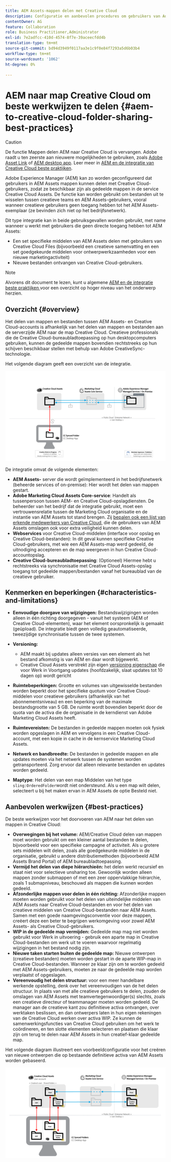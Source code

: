 ```yaml
---
title: AEM Assets-mappen delen met Creative Cloud
description: Configuratie en aanbevolen procedures om gebruikers van Adobe Experience Manager Assets in staat te stellen mappen met middelen uit te wisselen met gebruikers van Adobe Creative Cloud.
contentOwner: AG
feature: Collaboration
role: Business Practitioner,Administrator
exl-id: 7e2adfcc-410d-4574-8f7e-39aceecfdd4b
translation-type: tm+mt
source-git-commit: bd94d3949f0117aa3e1c9f0e84f7293a5d6b03b4
workflow-type: tm+mt
source-wordcount: '1062'
ht-degree: 0%

---
```


# AEM naar map Creative Cloud om beste werkwijzen te delen {#aem-to-creative-cloud-folder-sharing-best-practices}

>[!CAUTION]
>
>De functie Mappen delen AEM naar Creative Cloud is vervangen. Adobe raadt u ten zeerste aan nieuwere mogelijkheden te gebruiken, zoals [Adobe Asset Link](https://helpx.adobe.com/enterprise/admin-guide.html/enterprise/using/adobe-asset-link.ug.html) of [AEM desktop app](https://experienceleague.adobe.com/docs/experience-manager-desktop-app/using/using.html). Leer meer in [AEM en de integratie van Creative Cloud beste praktijken](/help/assets/aem-cc-integration-best-practices.md).

Adobe Experience Manager (AEM) kan zo worden geconfigureerd dat gebruikers in AEM Assets mappen kunnen delen met Creative Cloud-gebruikers, zodat ze beschikbaar zijn als gedeelde mappen in de service Creative Cloud Assets. De functie kan worden gebruikt om bestanden uit te wisselen tussen creatieve teams en AEM Assets-gebruikers, vooral wanneer creatieve gebruikers geen toegang hebben tot het AEM Assets-exemplaar (ze bevinden zich niet op het bedrijfsnetwerk).

Dit type integratie kan in beide gebruiksgevallen worden gebruikt, met name wanneer u werkt met gebruikers die geen directe toegang hebben tot AEM Assets:

* Een set specifieke middelen van AEM Assets delen met gebruikers van Creative Cloud Files (bijvoorbeeld een creatieve samenvatting en een set goedgekeurde middelen voor ontwerpwerkzaamheden voor een nieuwe marketingactiviteit)
* Nieuwe bestanden ontvangen van Creative Cloud-gebruikers.

>[!NOTE]
>
>Alvorens dit document te lezen, kunt u algemene [AEM en de integratie beste praktijken ](aem-cc-integration-best-practices.md) voor een overzicht op hoger niveau van het onderwerp herzien.

## Overzicht {#overview}

Het delen van mappen en bestanden tussen AEM Assets- en Creative Cloud-accounts is afhankelijk van het delen van mappen en bestanden aan de serverzijde AEM naar de map Creative Cloud. Creatieve professionals die de Creative Cloud-bureaubladtoepassing op hun desktopcomputers gebruiken, kunnen de gedeelde mappen bovendien rechtstreeks op hun schijven beschikbaar stellen met behulp van Adobe CreativeSync-technologie.

Het volgende diagram geeft een overzicht van de integratie.

![chlimage_1-406](assets/chlimage_1-406.png)

De integratie omvat de volgende elementen:

* **AEM Assets-** server die wordt geïmplementeerd in het bedrijfsnetwerk (beheerde services of on-premise): Hier wordt het delen van mappen gestart.
* **Adobe Marketing Cloud Assets Core-service**: Handelt als tussenpersoon tussen AEM- en Creative Cloud-opslagdiensten. De beheerder van het bedrijf dat de integratie gebruikt, moet een vertrouwensrelatie tussen de Marketing Cloud organisatie en de instantie van AEM Assets tot stand brengen. Zij [bepalen ook een lijst van erkende medewerkers van Creative Cloud](https://experienceleague.adobe.com/docs/core-services/interface/assets/t-admin-add-cc-user.html?lang=en#assets), die de gebruikers van AEM Assets omslagen ook voor extra veiligheid kunnen delen.
* **Webservices**  voor Creative Cloud-middelen (interface voor opslag en Creative Cloud-bestanden): In dit geval kunnen specifieke Creative Cloud-gebruikers, met wie een AEM Assets-map werd gedeeld, de uitnodiging accepteren en de map weergeven in hun Creative Cloud-accountopslag.
* **Creative Cloud-bureaubladtoepassing**: (Optioneel) Hiermee hebt u rechtstreeks via synchronisatie met Creative Cloud Assets-opslag toegang tot gedeelde mappen/bestanden vanaf het bureaublad van de creatieve gebruiker.

## Kenmerken en beperkingen {#characteristics-and-limitations}

* **Eenvoudige doorgave van wijzigingen:** Bestandswijzigingen worden alleen in één richting doorgegeven - vanuit het systeem (AEM of Creative Cloud-elementen), waar het element oorspronkelijk is gemaakt (geüpload). De integratie biedt geen volledig geautomatiseerde, tweezijdige synchronisatie tussen de twee systemen.

* **Versioning:**

   * AEM maakt bij updates alleen versies van een element als het bestand afkomstig is van AEM en daar wordt bijgewerkt.
   * Creative Cloud Assets verstrekt zijn eigen [versioning eigenschap](https://helpx.adobe.com/creative-cloud/help/versioning-faq.html) die voor Werk in Voortgang updates (hoofdzakelijk, slaat updates tot 10 dagen op) wordt gericht

* **Ruimtebeperkingen:** Grootte en volumes van uitgewisselde bestanden worden beperkt door het specifieke quotum voor  [ ](https://helpx.adobe.com/creative-cloud/kb/file-storage-quota.html) Creative Cloud-middelen voor creatieve gebruikers (afhankelijk van het abonnementsniveau) en een beperking van de maximale bestandsgrootte van 5 GB. De ruimte wordt bovendien beperkt door de quota van de activa die de organisatie in de kerndienst van Adobe Marketing Cloud Assets heeft.

* **Ruimtevereisten:** De bestanden in gedeelde mappen moeten ook fysiek worden opgeslagen in AEM en vervolgens in een Creative Cloud-account, met een kopie in cache in de kernservice Marketing Cloud Assets.
* **Netwerk en bandbreedte:** De bestanden in gedeelde mappen en alle updates moeten via het netwerk tussen de systemen worden getransporteerd. Zorg ervoor dat alleen relevante bestanden en updates worden gedeeld.
* **Maptype**: Het delen van een map Middelen van het type  `sling:OrderedFolder`wordt niet ondersteund. Als u een map wilt delen, selecteert u bij het maken ervan in AEM Assets de optie Besteld niet.

## Aanbevolen werkwijzen {#best-practices}

De beste werkwijzen voor het doorvoeren van AEM naar het delen van mappen in Creative Cloud:

* **Overwegingen bij het volume:** AEM/Creative Cloud delen van mappen moet worden gebruikt om een kleiner aantal bestanden te delen, bijvoorbeeld voor een specifieke campagne of activiteit. Als u grotere sets middelen wilt delen, zoals alle goedgekeurde middelen in de organisatie, gebruikt u andere distributiemethoden (bijvoorbeeld AEM Assets Brand Portal) of AEM bureaubladtoepassing.
* **Vermijd het delen van diepe hiërarchieën:** het delen werkt recursief en staat niet voor selectieve unsharing toe. Gewoonlijk worden alleen mappen zonder submappen of met een zeer oppervlakkige hiërarchie, zoals 1 submapniveau, beschouwd als mappen die kunnen worden gedeeld.
* **Afzonderlijke mappen voor delen in één richting:** Afzonderlijke mappen moeten worden gebruikt voor het delen van uiteindelijke middelen van AEM Assets naar Creative Cloud-bestanden en voor het delen van creatieve middelen van Creative Cloud-bestanden naar AEM Assets. Samen met een goede naamgevingsconventie voor deze mappen, creëert deze een beter te begrijpen werkomgeving voor zowel AEM Assets- als Creative Cloud-gebruikers.
* **WIP in de gedeelde map vermijden:** Gedeelde map mag niet worden gebruikt voor Werk in uitvoering - gebruik een aparte map in Creative Cloud-bestanden om werk uit te voeren waarvoor regelmatig wijzigingen in het bestand nodig zijn.
* **Nieuwe taken starten buiten de gedeelde map:** Nieuwe ontwerpen (creatieve bestanden) moeten worden gestart in de aparte WIP-map in Creative Cloud-bestanden. Wanneer ze klaar zijn om te worden gedeeld met AEM Assets-gebruikers, moeten ze naar de gedeelde map worden verplaatst of opgeslagen.
* **Vereenvoudig het delen structuur:** voor een meer handelbare werkende opstelling, denk over het vereenvoudigen van de het delen structuur. In plaats van met alle creatieve gebruikers te delen, zouden de omslagen van AEM Assets met teamvertegenwoordiger(s) slechts, zoals een creatieve directeur of teammanager moeten worden gedeeld. De manager aan de creatieve kant zou definitieve activa ontvangen, over werktaken beslissen, en dan ontwerpers laten in hun eigen rekeningen van de Creative Cloud werken over activa WIP. Ze kunnen de samenwerkingsfuncties van Creative Cloud gebruiken om het werk te coördineren, en ten slotte elementen selecteren en plaatsen die klaar zijn om terug te delen naar AEM Assets in hun creatief-klaar gedeelde map.

Het volgende diagram illustreert een voorbeeldconfiguratie voor het creëren van nieuwe ontwerpen die op bestaande definitieve activa van AEM Assets worden gebaseerd.

![chlimage_1-407](assets/chlimage_1-407.png)

